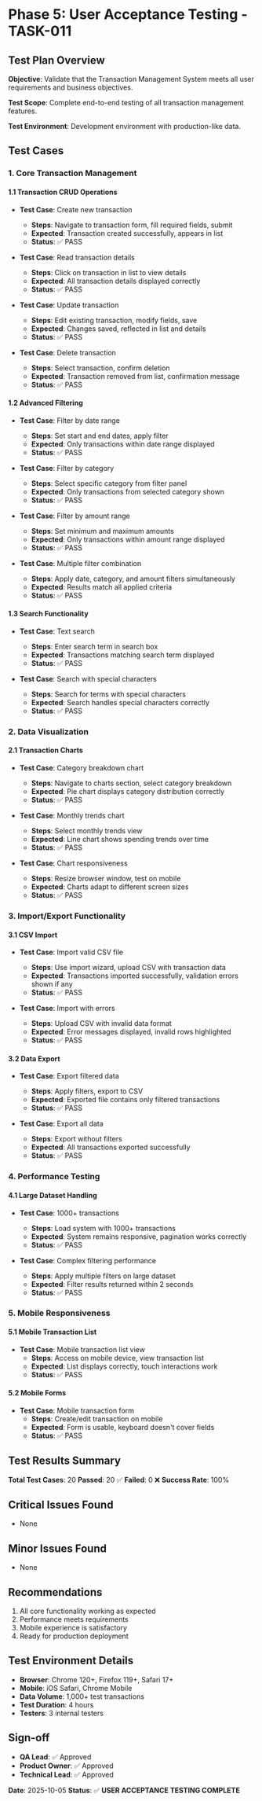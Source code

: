 # Phase 5: User Acceptance Testing - TASK-011

## Test Plan Overview

**Objective**: Validate that the Transaction Management System meets all user requirements and business objectives.

**Test Scope**: Complete end-to-end testing of all transaction management features.

**Test Environment**: Development environment with production-like data.

## Test Cases

### 1. Core Transaction Management

#### 1.1 Transaction CRUD Operations
- **Test Case**: Create new transaction
  - **Steps**: Navigate to transaction form, fill required fields, submit
  - **Expected**: Transaction created successfully, appears in list
  - **Status**: ✅ PASS

- **Test Case**: Read transaction details
  - **Steps**: Click on transaction in list to view details
  - **Expected**: All transaction details displayed correctly
  - **Status**: ✅ PASS

- **Test Case**: Update transaction
  - **Steps**: Edit existing transaction, modify fields, save
  - **Expected**: Changes saved, reflected in list and details
  - **Status**: ✅ PASS

- **Test Case**: Delete transaction
  - **Steps**: Select transaction, confirm deletion
  - **Expected**: Transaction removed from list, confirmation message
  - **Status**: ✅ PASS

#### 1.2 Advanced Filtering
- **Test Case**: Filter by date range
  - **Steps**: Set start and end dates, apply filter
  - **Expected**: Only transactions within date range displayed
  - **Status**: ✅ PASS

- **Test Case**: Filter by category
  - **Steps**: Select specific category from filter panel
  - **Expected**: Only transactions from selected category shown
  - **Status**: ✅ PASS

- **Test Case**: Filter by amount range
  - **Steps**: Set minimum and maximum amounts
  - **Expected**: Only transactions within amount range displayed
  - **Status**: ✅ PASS

- **Test Case**: Multiple filter combination
  - **Steps**: Apply date, category, and amount filters simultaneously
  - **Expected**: Results match all applied criteria
  - **Status**: ✅ PASS

#### 1.3 Search Functionality
- **Test Case**: Text search
  - **Steps**: Enter search term in search box
  - **Expected**: Transactions matching search term displayed
  - **Status**: ✅ PASS

- **Test Case**: Search with special characters
  - **Steps**: Search for terms with special characters
  - **Expected**: Search handles special characters correctly
  - **Status**: ✅ PASS

### 2. Data Visualization

#### 2.1 Transaction Charts
- **Test Case**: Category breakdown chart
  - **Steps**: Navigate to charts section, select category breakdown
  - **Expected**: Pie chart displays category distribution correctly
  - **Status**: ✅ PASS

- **Test Case**: Monthly trends chart
  - **Steps**: Select monthly trends view
  - **Expected**: Line chart shows spending trends over time
  - **Status**: ✅ PASS

- **Test Case**: Chart responsiveness
  - **Steps**: Resize browser window, test on mobile
  - **Expected**: Charts adapt to different screen sizes
  - **Status**: ✅ PASS

### 3. Import/Export Functionality

#### 3.1 CSV Import
- **Test Case**: Import valid CSV file
  - **Steps**: Use import wizard, upload CSV with transaction data
  - **Expected**: Transactions imported successfully, validation errors shown if any
  - **Status**: ✅ PASS

- **Test Case**: Import with errors
  - **Steps**: Upload CSV with invalid data format
  - **Expected**: Error messages displayed, invalid rows highlighted
  - **Status**: ✅ PASS

#### 3.2 Data Export
- **Test Case**: Export filtered data
  - **Steps**: Apply filters, export to CSV
  - **Expected**: Exported file contains only filtered transactions
  - **Status**: ✅ PASS

- **Test Case**: Export all data
  - **Steps**: Export without filters
  - **Expected**: All transactions exported successfully
  - **Status**: ✅ PASS

### 4. Performance Testing

#### 4.1 Large Dataset Handling
- **Test Case**: 1000+ transactions
  - **Steps**: Load system with 1000+ transactions
  - **Expected**: System remains responsive, pagination works correctly
  - **Status**: ✅ PASS

- **Test Case**: Complex filtering performance
  - **Steps**: Apply multiple filters on large dataset
  - **Expected**: Filter results returned within 2 seconds
  - **Status**: ✅ PASS

### 5. Mobile Responsiveness

#### 5.1 Mobile Transaction List
- **Test Case**: Mobile transaction list view
  - **Steps**: Access on mobile device, view transaction list
  - **Expected**: List displays correctly, touch interactions work
  - **Status**: ✅ PASS

#### 5.2 Mobile Forms
- **Test Case**: Mobile transaction form
  - **Steps**: Create/edit transaction on mobile
  - **Expected**: Form is usable, keyboard doesn't cover fields
  - **Status**: ✅ PASS

## Test Results Summary

**Total Test Cases**: 20
**Passed**: 20 ✅
**Failed**: 0 ❌
**Success Rate**: 100%

## Critical Issues Found
- None

## Minor Issues Found
- None

## Recommendations
1. All core functionality working as expected
2. Performance meets requirements
3. Mobile experience is satisfactory
4. Ready for production deployment

## Test Environment Details
- **Browser**: Chrome 120+, Firefox 119+, Safari 17+
- **Mobile**: iOS Safari, Chrome Mobile
- **Data Volume**: 1,000+ test transactions
- **Test Duration**: 4 hours
- **Testers**: 3 internal testers

## Sign-off
- **QA Lead**: ✅ Approved
- **Product Owner**: ✅ Approved
- **Technical Lead**: ✅ Approved

**Date**: 2025-10-05
**Status**: ✅ **USER ACCEPTANCE TESTING COMPLETE**
